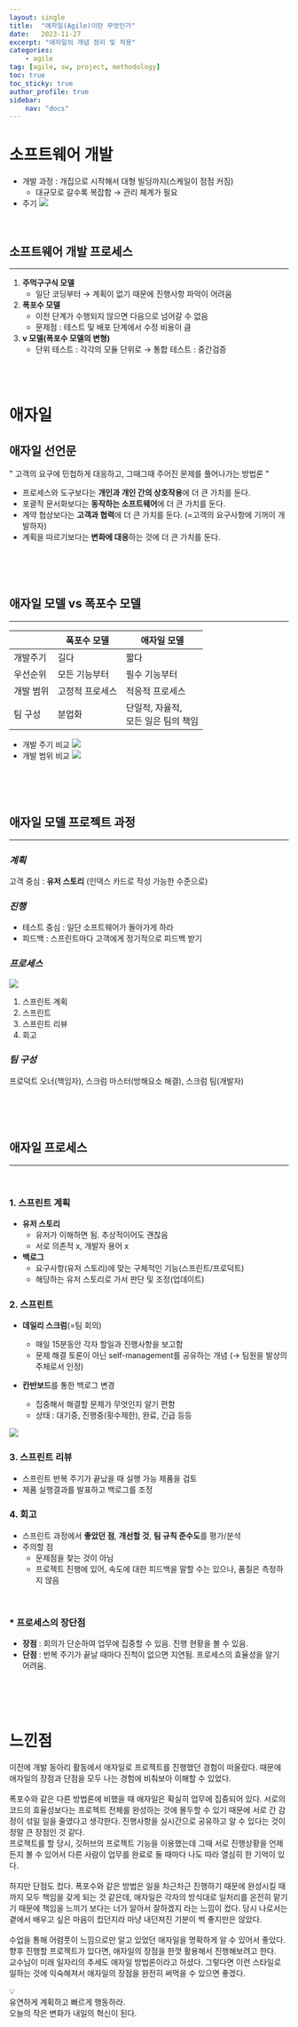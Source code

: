 ```yaml
---
layout: single
title:  "애자일(Agile)이란 무엇인가"
date:   2023-11-27
excerpt: "애자일의 개념 정리 및 적용"
categories: 
    - agile
tag: [agile, sw, project, methodology]
toc: true
toc_sticky: true
author_profile: true
sidebar: 
    nav: "docs"
---
```



# 소프트웨어 개발

- 개발 과정 : 개집으로 시작해서 대형 빌딩까지(스케일이 점점 커짐)
    -  대규모로 갈수록 복잡함 → 관리 체계가 필요
- 주기
    <img src="/assets/img/agile/dev_cycle.png">

<br/>

## 소프트웨어 개발 프로세스
---
1. **주먹구구식 모델**
    - 일단 코딩부터 → 계획이 없기 때문에 진행사항 파악이 어려움
2. **폭포수 모델**
    - 이전 단계가 수행되지 않으면 다음으로 넘어갈 수 없음
    - 문제점 : 테스트 및 배포 단계에서 수정 비용이 큼
3. **v 모델(폭포수 모델의 변형)**
    - 단위 테스트 : 각각의 모듈 단위로 → 통합 테스트 : 중간검증


<br/><br/>

# 애자일

## 애자일 선언문
" 고객의 요구에 민첩하게 대응하고, 그때그때 주어진 문제를 풀어나가는 방법론 "

- 프로세스와 도구보다는 **개인과 개인 간의 상호작용**에 더 큰 가치를 둔다.
- 포괄적 문서화보다는 **동작하는 소프트웨어**에 더 큰 가치를 둔다.
- 계약 협상보다는 **고객과 협력**에 더 큰 가치를 둔다. (=고객의 요구사항에 기꺼이 개발하자)
- 계획을 따르기보다는 **변화에 대응**하는 것에 더 큰 가치를 둔다.

<br/><br/><br/>

## 애자일 모델 vs 폭포수 모델
---

|  | 폭포수 모델 | 애자일 모델 |
| ----- | ----- | ----- |
| 개발주기 | 길다 | 짧다 |
| 우선순위 | 모든 기능부터 | 필수 기능부터 |
| 개발 범위 | 고정적 프로세스 | 적응적 프로세스 |
| 팀 구성 | 분업화 | 단일적, 자율적,<br/> 모든 일은 팀의 책임 |

- 개발 주기 비교
    <img src = "/assets/img/agile/compare1.png">
- 개발 범위 비교
    <img src = "/assets/img/agile/compare2.png">

<br/><br/><br/>


## 애자일 모델 프로젝트 과정
---

### *계획*

고객 중심 : **유저 스토리** (인덱스 카드로 작성 가능한 수준으로)

### *진행*

- 테스트 중심 : 일단 소프트웨어가 돌아가게 하라
- 피드백 : 스프린트마다 고객에게 정기적으로 피드백 받기

### *프로세스*

<img src="/assets/img/agile/sprint1.png">

1. 스프린트 계획
2. 스프린트
3. 스프린트 리뷰
4. 회고

### *팀 구성*
프로덕트 오너(책임자), 스크럼 마스터(방해요소 해결), 스크럼 팀(개발자)

<br/><br/><br/>


## 애자일 프로세스
---

<br/>

### 1. 스프린트 계획
- **유저 스토리**
    - 유저가 이해하면 됨. 추상적이어도 괜찮음
    - 서로 의존적 x, 개발자 용어 x
- **백로그**
    - 요구사항(유저 스토리)에 맞는 구체적인 기능(스프린트/프로덕트)
    - 해당하는 유저 스토리로 가서 판단 및 조정(업데이트)



### 2. 스프린트
- **데일리 스크럼**(=팀 회의)
    - 매일 15분동안 각자 할일과 진행사항을 보고함
    - 문제 해결 토론이 아닌 self-management를 공유하는 개념
    (→ 팀원을 발상의 주체로서 인정)

- **칸반보드**를 통한 백로그 변경
    - 집중해서 해결할 문제가 무엇인지 알기 편함
    - 상태 : 대기중, 진행중(횟수제한), 완료, 긴급 등등

<img src="/assets/img/agile/kanban.png">


### 3. 스프린트 리뷰
- 스프린트 반복 주기가 끝났을 때 실행 가능 제품을 검토
- 제품 실행결과를 발표하고 백로그를 조정


### 4. 회고 
- 스프린트 과정에서 **좋았던 점**, **개선할 것**, **팀 규칙 준수도**를 평가/분석
- 주의할 점
    - 문제점을 찾는 것이 아님
    - 프로젝트 진행에 있어, 속도에 대한 피드백을 말할 수는 있으나, 품질은 측정하지 않음

<br/>

### * 프로세스의 장단점

- **장점** : 회의가 단순하여 업무에 집중할 수 있음. 진행 현황을 볼 수 있음.
- **단점** : 반복 주기가 끝날 때마다 진척이 없으면 지연됨. 프로세스의 효율성을 알기 어려움.


<br/><br/><br/>

# 느낀점
이전에 개발 동아리 활동에서 애자일로 프로젝트를 진행했던 경험이 떠올랐다. 때문에 애자일의 장점과 단점을 모두 나는 경험에 비춰보아 이해할 수 있었다.
<br/><br/>
폭포수와 같은 다른 방법론에 비했을 때 애자일은 확실히 업무에 집중되어 있다. 서로의 코드의 효율성보다는 프로젝트 전체를 완성하는 것에 몰두할 수 있기 때문에 서로 간 감정이 섞일 일을 줄였다고 생각한다. 진행사항을 실시간으로 공유하고 알 수 있다는 것이 정말 큰 장점인 것 같다. <br/>프로젝트를 할 당시, 깃허브의 프로젝트 기능을 이용했는데 그때 서로 진행상황을 언제든지 볼 수 있어서 다른 사람이 업무를 완료로 둘 때마다 나도 따라 열심히 한 기억이 있다.
<br/><br/>
하지만 단점도 컸다. 폭포수와 같은 방법은 일을 차근차근 진행하기 때문에 완성시킬 때까지 모두 책임을 갖게 되는 것 같은데, 애자일은 각자의 방식대로 일처리를 온전히 맡기기 때문에 책임을 느끼기 보다는 너가 알아서 잘하겠지 라는 느낌이 컸다. 당시 나로서는 곁에서 배우고 싶은 마음이 컸던지라 마냥 내던져진 기분이 썩 좋지만은 않았다.
<br/><br/>
수업을 통해 어렴풋이 느낌으로만 알고 있었던 애자일을 명확하게 알 수 있어서 좋았다. 향후 진행할 프로젝트가 있다면, 애자일의 장점을 한껏 활용해서 진행해보려고 한다. <br/> 교수님이 미래 일자리의 추세도 애자일 방법론이라고 하셨다. 그렇다면 이런 스타일로 일하는 것에 익숙해져서 애자일의 장점을 완전히 써먹을 수 있으면 좋겠다. 



<aside>
💡 <br/>유연하게 계획하고 빠르게 행동하라. <br/>오늘의 작은 변화가 내일의 혁신이 된다.
</aside>